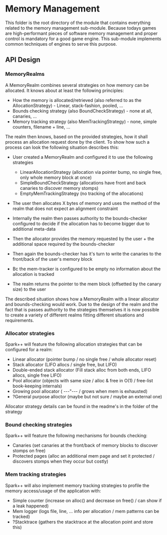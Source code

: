 # Memory Management

This folder is the root directory of the module that contains everything related to the memory management sub-module. Because todays games are high-performant pieces of software memory management and proper control is mandatory for a good game engine. This sub-module implements common techniques of engines to serve this purpose. 

## API Design

### MemoryRealms

A MemoryRealm combines several strategies on how memory can be allocated. It knows about at least the following principles:

- How the memory is allocated/retrieved (also referred to as the AllocationStrategy) - Linear, stack-fashion, pooled, ...
- Bounds checking strategy (also BoundCheckStrategy) - none at all, canaries, ...
- Memory tracking strategy (also MemTrackingStrategy) - none, simple counters, filename + line, ...

The realm then knows, based on the provided strategies, how it shall process an allocation request done by the client. To show how such a process can look the following situation describes this:

- User created a MemoryRealm and configured it to use the following strategies
    - LinearAllocationStrategy (allocation via pointer bump, no single free, only whole memory block at once)
    - SimpleBoundCheckStrategy (allocations have front and back canaries to discover memory stomps)
    - EmptyMemTrackingStrategy (no tracking of the allocations)

- The user then allocates X bytes of memory and uses the method of the realm that does not expect an alignment constraint
- Internally the realm then passes authority to the bounds-checker configured to decide if the allocation has to become bigger due to additional meta-data
- Then the allocator provides the memory requested by the user + the additional space required by the bounds-checker
- Then again the bounds-checker has it's turn to write the canaries to the front/back of the user's memory block
- Bc the mem-tracker is configured to be empty no information about the allocation is tracked
- The realm returns the pointer to the mem block (offsetted by the canary size) to the user

The described situation shows how a MemoryRealm with a linear allocator and bounds-checking would work. Due to the design of the realm and the fact that is passes authority to the strategies themselves it is now possible to create a variety of different realms fitting different situations and requirements.

### Allocator strategies

Spark++ will feature the following allocation strategies that can be configured for a realm:

- Linear allocator (pointer bump / no single free / whole allocator reset)
- Stack allocator (LIFO allocs / single free, but LIFO)
- Double-ended stack allocator (Fill stack alloc from both ends, LIFO allocs, single free LIFO)
- Pool allocator (objects with same size / alloc & free in O(1) / free-list book-keeping internals)
- Growing pool allocator ( ---"--- / grows when mem is exhausted)
- ?General purpose alloctor (maybe but not sure / maybe an external one)

Allocator strategy details can be found in the readme's in the folder of the strategy

### Bound checking strategies

Spark++ will feature the following mechanisms for bounds checking:

- Canaries (set canaries at the front/back of memory blocks to discover stomps on free)
- Protected pages (alloc an additional mem page and set it protected / discovers stomps when they occur but costly)

### Mem tracking strategies

Spark++ will also implement memory tracking strategies to profile the memory access/usage of the application with:

- Simple counter (increase on alloc() and decrease on free() / can show if a leak happened)
- Mem logger (logs file, line, ... info per allocation / mem patterns can be tracked)
- ?Stacktrace (gathers the stacktrace at the allocation point and store this)